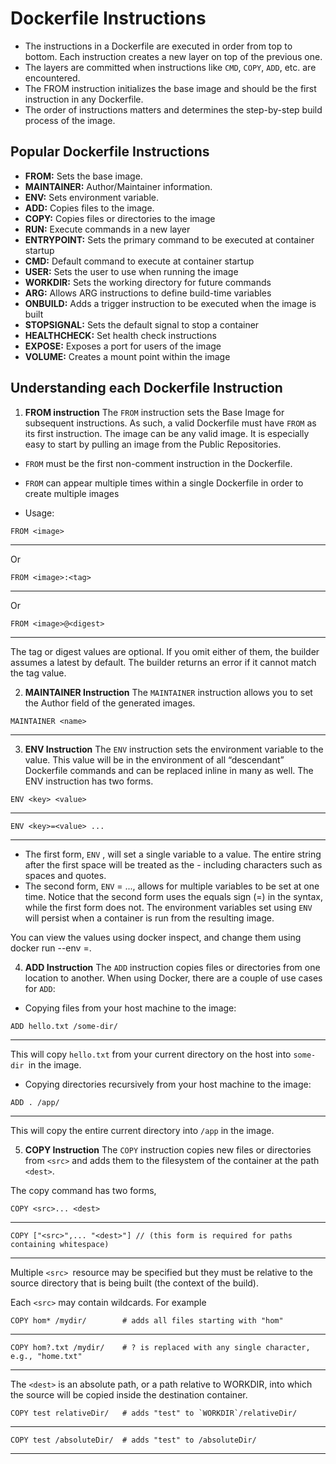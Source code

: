 # Dockerfile Instructions
- The instructions in a Dockerfile are executed in order from top to bottom. Each instruction creates a new layer on top of the previous one.
- The layers are committed when instructions like `CMD`, `COPY`, `ADD`, etc. are encountered.
- The FROM instruction initializes the base image and should be the first instruction in any Dockerfile.
- The order of instructions matters and determines the step-by-step build process of the image.

## Popular Dockerfile Instructions

- **FROM:** Sets the base image.
- **MAINTAINER:** Author/Maintainer information.
- **ENV:** Sets environment variable.
- **ADD:** Copies files to the image.
- **COPY:** Copies files or directories to the image
- **RUN:** Execute commands in a new layer
- **ENTRYPOINT:** Sets the primary command to be executed at container startup
- **CMD:** Default command to execute at container startup
- **USER:** Sets the user to use when running the image
- **WORKDIR:** Sets the working directory for future commands
- **ARG:** Allows ARG instructions to define build-time variables
- **ONBUILD:** Adds a trigger instruction to be executed when the image is built
- **STOPSIGNAL:** Sets the default signal to stop a container
- **HEALTHCHECK:** Set health check instructions
- **EXPOSE:** Exposes a port for users of the image
- **VOLUME:** Creates a mount point within the image

## Understanding each Dockerfile Instruction

1.	**FROM instruction**
The `FROM` instruction sets the Base Image for subsequent instructions. As such, a valid Dockerfile must have `FROM` as its first instruction. The image can be any valid image. It is especially easy to start by pulling an image from the Public Repositories.
- `FROM` must be the first non-comment instruction in the Dockerfile.
- `FROM` can appear multiple times within a single Dockerfile in order to create multiple images

- Usage:
```
FROM <image>
```
---

 Or 

```
FROM <image>:<tag>
```
---

Or 

```
FROM <image>@<digest>
```
---

The tag or digest values are optional. If you omit either of them, the builder assumes a latest by default. The builder returns an error if it cannot match the tag value.

2.	**MAINTAINER Instruction**
The `MAINTAINER` instruction allows you to set the Author field of the generated images.

```
MAINTAINER <name>
```
---

3.	**ENV Instruction**
The `ENV` instruction sets the environment variable <key> to the value. This value will be in the environment of all “descendant” Dockerfile commands and can be replaced inline in many as well. The ENV instruction has two forms.

```
ENV <key> <value> 
```
---  

```
ENV <key>=<value> ...
```
---

- The first form, `ENV` <key> <value>, will set a single variable to a value. The entire string after the first space will be treated as the <value> - including characters such as spaces and quotes.
- The second form, `ENV` <key>=<value> ..., allows for multiple variables to be set at one time. Notice that the second form uses the equals sign (=) in the syntax, while the first form does not.
The environment variables set using `ENV` will persist when a container is run from the resulting image. 

You can view the values using docker inspect, and change them using docker run --env <key>=<value>.

4.	**ADD Instruction**
The `ADD` instruction copies files or directories from one location to another.
When using Docker, there are a couple of use cases for `ADD`:

- Copying files from your host machine to the image:

```
ADD hello.txt /some-dir/
```
---

This will copy `hello.txt` from your current directory on the host into `some-dir `in the image.

- Copying directories recursively from your host machine to the image:

```
ADD . /app/
```
---

This will copy the entire current directory into `/app` in the image.

5.	**COPY Instruction**
The `COPY` instruction copies new files or directories from `<src>` and adds them to the filesystem of the container at the path `<dest>`.

The copy command has two forms,

```
COPY <src>... <dest> 
```
---

```
COPY ["<src>",... "<dest>"] // (this form is required for paths containing whitespace)
```
---

Multiple `<src> `resource may be specified but they must be relative to the source directory that is being built (the context of the build).

Each `<src>` may contain wildcards. For example

```
COPY hom* /mydir/        # adds all files starting with "hom" 
```
---

```
COPY hom?.txt /mydir/    # ? is replaced with any single character, e.g., "home.txt"
```
---

The `<dest>` is an absolute path, or a path relative to WORKDIR, into which the source will be copied inside the destination container.

```
COPY test relativeDir/   # adds "test" to `WORKDIR`/relativeDir/ 
```
--- 

```
COPY test /absoluteDir/  # adds "test" to /absoluteDir/
```
---









